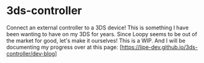 # 3ds-controller

Connect an external controller to a 3DS device!
This is something I have been wanting to have on my 3DS for years.
Since Loopy seems to be out of the market for good, let's make it ourselves!
This is a WIP. And I will be documenting my progress over at this page:
[https://lipe-dev.github.io/3ds-controller/dev-blog]